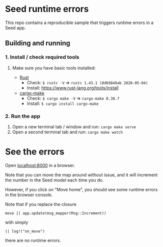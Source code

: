 # Seed runtime errors

This repo contains a reproducible sample that triggers runtime errors in a Seed app.

## Building and running

### 1. Install / check required tools

1. Make sure you have basic tools installed:

   - [Rust](https://www.rust-lang.org)
     - Check: `$ rustc -V` => `rustc 1.43.1 (8d69840ab 2020-05-04)`
     - Install: https://www.rust-lang.org/tools/install
   - [cargo-make](https://sagiegurari.github.io/cargo-make/)
     - Check: `$ cargo make -V` => `cargo-make 0.30.7`
     - Install: `$ cargo install cargo-make`

### 2. Run the app

1. Open a new terminal tab / window and run: `cargo make serve`
1. Open a second terminal tab and run: `cargo make watch`

# See the errors

Open [localhost:8000](http://localhost:8000) in a browser.

Note that you can move the map around without issue, and it will increment the number in the Seed model each time you
do.

However, if you click on "Move home", you should see some runtime errors in the browser console.

Note that if you replace the closure

```
move || app.update(msg_mapper(Msg::Increment))
```

with simply

```
|| log!("on_move")
```

there are no runtime errors.
